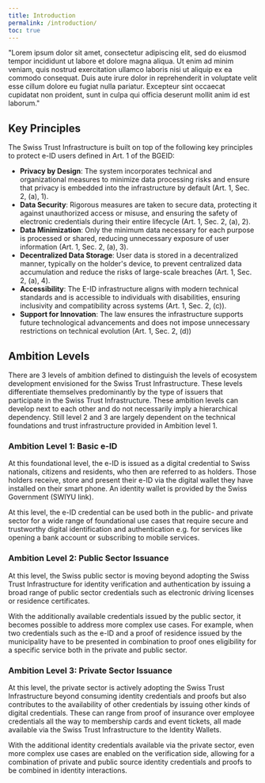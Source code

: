 ```yaml
---
title: Introduction
permalink: /introduction/
toc: true
---
```




"Lorem ipsum dolor sit amet, consectetur adipiscing elit, sed do eiusmod tempor incididunt ut labore et dolore magna aliqua. Ut enim ad minim veniam, quis nostrud exercitation ullamco laboris nisi ut aliquip ex ea commodo consequat. Duis aute irure dolor in reprehenderit in voluptate velit esse cillum dolore eu fugiat nulla pariatur. Excepteur sint occaecat cupidatat non proident, sunt in culpa qui officia deserunt mollit anim id est laborum."

## Key Principles

The Swiss Trust Infrastructure is built on top of the following key principles to protect e-ID users defined in Art. 1 of the BGEID:

- **Privacy by Design**: The system incorporates technical and organizational measures to minimize data processing risks and ensure that privacy is embedded into the infrastructure by default (Art. 1, Sec. 2, (a), 1).
- **Data Security**: Rigorous measures are taken to secure data, protecting it against unauthorized access or misuse, and ensuring the safety of electronic credentials during their entire lifecycle (Art. 1, Sec. 2, (a), 2).
- **Data Minimization**: Only the minimum data necessary for each purpose is processed or shared, reducing unnecessary exposure of user information (Art. 1, Sec. 2, (a), 3).
- **Decentralized Data Storage**: User data is stored in a decentralized manner, typically on the holder's device, to prevent centralized data accumulation and reduce the risks of large-scale breaches (Art. 1, Sec. 2, (a), 4).
- **Accessibility**: The E-ID infrastructure aligns with modern technical standards and is accessible to individuals with disabilities, ensuring inclusivity and compatibility across systems (Art. 1, Sec. 2, (c)).
- **Support for Innovation**: The law ensures the infrastructure supports future technological advancements and does not impose unnecessary restrictions on technical evolution (Art. 1, Sec. 2, (d))​

## Ambition Levels

There are 3 levels of ambition defined to distinguish the levels of ecosystem development envisioned for the Swiss Trust Infrastructure. These levels differentiate themselves predominantly by the type of issuers that participate in the Swiss Trust Infrastructure. These ambition levels can develop next to each other and do not necessarily imply a hierarchical dependency. Still level 2 and 3 are largely dependent on the technical foundations and trust infrastructure provided in Ambition level 1.

### Ambition Level 1: Basic e-ID

At this foundational level, the  e-ID is issued as a digital credential to Swiss nationals, citizens and residents, who then are referred to as holders. Those holders receive, store and present their e-ID via the digital wallet they have installed on their smart phone. An identity wallet is provided by the Swiss Government (SWIYU link).

At this level, the e-ID credential can be used both in the public- and private sector for a wide range of foundational use cases that require secure and trustworthy digital identification and authentication e.g. for services like opening a bank account or subscribing to mobile services.

### Ambition Level 2: Public Sector Issuance

At this level, the Swiss public sector is moving beyond adopting the Swiss Trust Infrastructure for identity verification and authentication by issuing a broad range of public sector credentials such as electronic driving licenses or residence certificates.

With the additionally available credentials issued by the public sector, it becomes possible to address more complex use cases. For example, when two credentials such as the e-ID and a proof of residence issued by the municipality have to be presented in combination to proof ones eligibility for a specific service both in the private and public sector.   

### Ambition Level 3: Private Sector Issuance

At this level, the private sector is actively adopting the Swiss Trust Infrastructure beyond consuming identity credentials and proofs but also contributes to the availability of other credentials by issuing other kinds of digital credentials. These can range from proof of insurance over employee credentials all the way to membership cards and event tickets, all made available via the Swiss Trust Infrastructure to the Identity Wallets. 

With the additional identity credentials available via the private sector, even more complex use cases are enabled on the verification side, allowing for a combination of private and public source identity credentials and proofs to be combined in identity interactions.